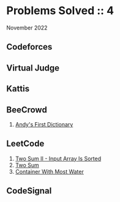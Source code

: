 # Problems Solved :: 4
November 2022

Codeforces
-----------------

Virtual Judge
-----------------

Kattis
-----------------

BeeCrowd
-----------------
1. [Andy's First Dictionary](https://www.beecrowd.com.br/judge/en/problems/view/1215)

LeetCode
-----------------
1. [Two Sum II - Input Array Is Sorted](https://leetcode.com/problems/two-sum-ii-input-array-is-sorted/)
1. [Two Sum](https://leetcode.com/problems/two-sum/)
1. [Container With Most Water](https://leetcode.com/problems/container-with-most-water/)

CodeSignal
-----------------
